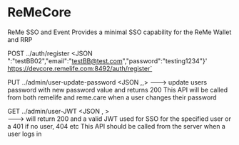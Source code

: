 # ReMeCore
ReMe SSO and Event 
Provides a minimal SSO capability for the ReMe Wallet  and RRP

POST ../auth/register <JSON <firstname><lastname><email>":"testBB02","email":"testBB@test.com","password":"testing1234"}' \
https://devcore.remelife.com:8492/auth/register`





PUT ../admin/user-update-password  <JSON <secret key>,<username>,<new password>>
---> update users password with new password value and returns 200
This API will be called from both remelife and reme.care when a user changes their password

GET ../admin/user-JWT  <JSON <secret key>,<username> >    
---> will return 200 and a valid JWT used for SSO for the specified user or a 401 if no user, 404 etc
This API should be called from the server when a user logs in
